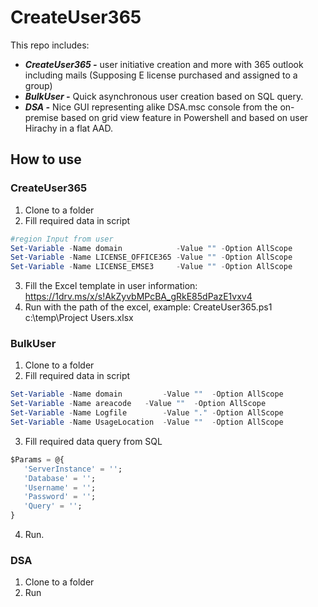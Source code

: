 # CreateUser365

This repo includes:
- ***CreateUser365 -*** user initiative creation and more with 365 outlook including mails (Supposing E license purchased and assigned to a group)
- ***BulkUser -*** Quick asynchronous user creation based on SQL query. 
- ***DSA -*** Nice GUI representing alike DSA.msc console from the on-premise based on grid view feature in Powershell and based on user Hirachy in a flat AAD.


## How to use
### CreateUser365
1. Clone to a folder
2. Fill required data in script
```powershell
#region Input from user
Set-Variable -Name domain            -Value "" -Option AllScope
Set-Variable -Name LICENSE_OFFICE365 -Value "" -Option AllScope
Set-Variable -Name LICENSE_EMSE3     -Value "" -Option AllScope
```
3. Fill the Excel template in user information: https://1drv.ms/x/s!AkZyvbMPcBA_gRkE85dPazE1vxv4
4. Run with the path of the excel, example: CreateUser365.ps1 c:\temp\Project Users.xlsx

### BulkUser
1. Clone to a folder
2. Fill required data in script
```powershell
Set-Variable -Name domain         -Value ""  -Option AllScope
Set-Variable -Name areacode	  -Value ""  -Option AllScope
Set-Variable -Name Logfile        -Value "." -Option AllScope
Set-Variable -Name UsageLocation  -Value ""  -Option AllScope
```
3. Fill required data query from SQL
```sql
$Params = @{
   'ServerInstance' = '';
   'Database' = '';
   'Username' = '';
   'Password' = '';
   'Query' = '';
}
```
4. Run.

### DSA
1. Clone to a folder
2. Run
